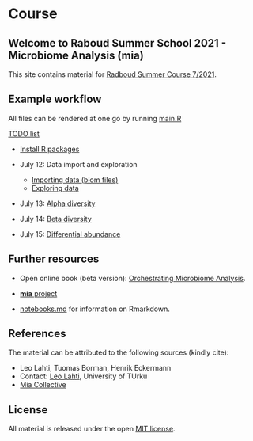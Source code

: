 # Course

## Welcome to Raboud Summer School 2021 - Microbiome Analysis (mia)

This site contains material for [Radboud Summer Course 7/2021](https://www.ru.nl/radboudsummerschool/courses/2021/brain-bacteria-behaviour/).


## Example workflow

All files can be rendered at one go by running [main.R](main.R)

[TODO list](TODO.md)

 * [Install R packages](install.R)
 
 * July 12: Data import and exploration
     - [Importing data (biom files)](import.nb.html)
     - [Exploring data](explore.nb.html)

 * July 13: [Alpha diversity](alpha.nb.html)

 * July 14: [Beta diversity](beta.html)

 * July 15: [Differential abundance](abundance.html)




## Further resources

 * Open online book (beta version):
   [Orchestrating Microbiome Analysis](microbiome.github.io/OMA).

 * [**mia** project](microbiome.github.io)

 * [notebooks.md](notebooks.md) for information on Rmarkdown.


## References 

The material can be attributed to the following sources (kindly cite):

 * Leo Lahti, Tuomas Borman, Henrik Eckermann
 * Contact: [Leo Lahti](datascience.utu.fi), University of TUrku 
 * [Mia Collective](microbiome.github.io)


## License

All material is released under the open [MIT license](LICENSE).


